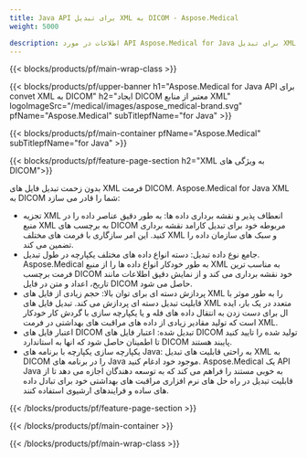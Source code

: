 ```yaml
---
title: Java API برای تبدیل XML به DICOM - Aspose.Medical
weight: 5000

description: اطلاعات در مورد API Aspose.Medical for Java برای تبدیل XML به DICOM
---
```


{{< blocks/products/pf/main-wrap-class >}}

{{< blocks/products/pf/upper-banner h1="Aspose.Medical for Java API برای convet XML به DICOM" h2="ایجاد DICOM معتبر از منابع XML" logoImageSrc="/medical/images/aspose_medical-brand.svg" pfName="Aspose.Medical" subTitlepfName="for Java" >}}

{{< blocks/products/pf/main-container pfName="Aspose.Medical" subTitlepfName="for Java" >}}

{{< blocks/products/pf/feature-page-section h2="XML به ویژگی های DICOM">}}

<p>بدون زحمت تبدیل فایل های XML فرمت DICOM. Aspose.Medical for Java XML به DICOM شما را قادر می سازد:</p>

<ul>
<li>تجزیه XML انعطاف پذیر و نقشه برداری داده ها: به طور دقیق عناصر داده را در منبع XML به برچسب های DICOM مربوطه خود برای تبدیل کارامد نقشه برداری کنید. این امر سازگاری با فرمت های مختلف XML و سبک های سازمان داده را تضمین می کند.</li>
<li>جامع نوع داده تبدیل: دسته انواع داده های مختلف یکپارچه در طول تبدیل. Aspose.Medical به طور خودکار انواع داده ها را از منبع XML به مناسب ترین فرمت برچسب DICOM خود نقشه برداری می کند و از نمایش دقیق اطلاعات مانند تاریخ، اعداد و متن در فایل DICOM حاصل می شود.</li>
<li>پردازش دسته ای برای توان بالا: حجم زیادی از فایل های XML را به طور موثر با قابلیت تبدیل دسته ای پردازش می کند. تبدیل فایل های XML متعدد در یک بار، ایده ال برای دست زدن به انتقال داده های فله و یا یکپارچه سازی با گردش کار خودکار است که تولید مقادیر زیادی از داده های مراقبت های بهداشتی در فرمت XML.</li>
<li>اعتبار فایل های DICOM تبدیل شده: اعتبار فایل های DICOM تولید شده را تایید کنید تا اطمینان حاصل شود که انها به استاندارد DICOM پایبند هستند.</li>
<li>یکپارچه سازی یکپارچه با برنامه های Java: به راحتی قابلیت های تبدیل XML به DICOM را در برنامه های Java موجود خود ادغام کنید. Aspose.Medical یک API Java به خوبی مستند را فراهم می کند که به توسعه دهندگان اجازه می دهد تا از قابلیت تبدیل در راه حل های نرم افزاری مراقبت های بهداشتی خود برای تبادل داده های ساده و فرایندهای ارشیوی استفاده کنند.</li>
</ul>

{{< /blocks/products/pf/feature-page-section >}}

{{< /blocks/products/pf/main-container >}}

{{< /blocks/products/pf/main-wrap-class >}}